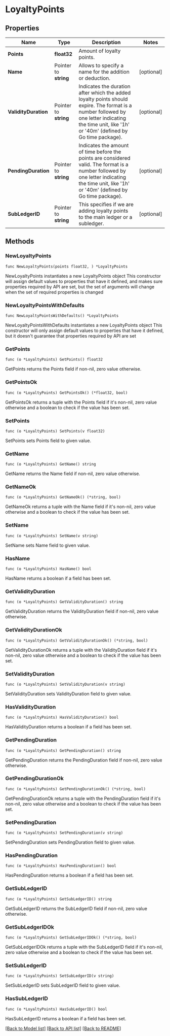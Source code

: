 # LoyaltyPoints

## Properties

Name | Type | Description | Notes
------------ | ------------- | ------------- | -------------
**Points** | **float32** | Amount of loyalty points. | 
**Name** | Pointer to **string** | Allows to specify a name for the addition or deduction. | [optional] 
**ValidityDuration** | Pointer to **string** | Indicates the duration after which the added loyalty points should expire. The format is a number followed by one letter indicating the time unit, like &#39;1h&#39; or &#39;40m&#39; (defined by Go time package). | [optional] 
**PendingDuration** | Pointer to **string** | Indicates the amount of time before the points are considered valid. The format is a number followed by one letter indicating the time unit, like &#39;1h&#39; or &#39;40m&#39; (defined by Go time package). | [optional] 
**SubLedgerID** | Pointer to **string** | This specifies if we are adding loyalty points to the main ledger or a subledger. | [optional] 

## Methods

### NewLoyaltyPoints

`func NewLoyaltyPoints(points float32, ) *LoyaltyPoints`

NewLoyaltyPoints instantiates a new LoyaltyPoints object
This constructor will assign default values to properties that have it defined,
and makes sure properties required by API are set, but the set of arguments
will change when the set of required properties is changed

### NewLoyaltyPointsWithDefaults

`func NewLoyaltyPointsWithDefaults() *LoyaltyPoints`

NewLoyaltyPointsWithDefaults instantiates a new LoyaltyPoints object
This constructor will only assign default values to properties that have it defined,
but it doesn't guarantee that properties required by API are set

### GetPoints

`func (o *LoyaltyPoints) GetPoints() float32`

GetPoints returns the Points field if non-nil, zero value otherwise.

### GetPointsOk

`func (o *LoyaltyPoints) GetPointsOk() (*float32, bool)`

GetPointsOk returns a tuple with the Points field if it's non-nil, zero value otherwise
and a boolean to check if the value has been set.

### SetPoints

`func (o *LoyaltyPoints) SetPoints(v float32)`

SetPoints sets Points field to given value.


### GetName

`func (o *LoyaltyPoints) GetName() string`

GetName returns the Name field if non-nil, zero value otherwise.

### GetNameOk

`func (o *LoyaltyPoints) GetNameOk() (*string, bool)`

GetNameOk returns a tuple with the Name field if it's non-nil, zero value otherwise
and a boolean to check if the value has been set.

### SetName

`func (o *LoyaltyPoints) SetName(v string)`

SetName sets Name field to given value.

### HasName

`func (o *LoyaltyPoints) HasName() bool`

HasName returns a boolean if a field has been set.

### GetValidityDuration

`func (o *LoyaltyPoints) GetValidityDuration() string`

GetValidityDuration returns the ValidityDuration field if non-nil, zero value otherwise.

### GetValidityDurationOk

`func (o *LoyaltyPoints) GetValidityDurationOk() (*string, bool)`

GetValidityDurationOk returns a tuple with the ValidityDuration field if it's non-nil, zero value otherwise
and a boolean to check if the value has been set.

### SetValidityDuration

`func (o *LoyaltyPoints) SetValidityDuration(v string)`

SetValidityDuration sets ValidityDuration field to given value.

### HasValidityDuration

`func (o *LoyaltyPoints) HasValidityDuration() bool`

HasValidityDuration returns a boolean if a field has been set.

### GetPendingDuration

`func (o *LoyaltyPoints) GetPendingDuration() string`

GetPendingDuration returns the PendingDuration field if non-nil, zero value otherwise.

### GetPendingDurationOk

`func (o *LoyaltyPoints) GetPendingDurationOk() (*string, bool)`

GetPendingDurationOk returns a tuple with the PendingDuration field if it's non-nil, zero value otherwise
and a boolean to check if the value has been set.

### SetPendingDuration

`func (o *LoyaltyPoints) SetPendingDuration(v string)`

SetPendingDuration sets PendingDuration field to given value.

### HasPendingDuration

`func (o *LoyaltyPoints) HasPendingDuration() bool`

HasPendingDuration returns a boolean if a field has been set.

### GetSubLedgerID

`func (o *LoyaltyPoints) GetSubLedgerID() string`

GetSubLedgerID returns the SubLedgerID field if non-nil, zero value otherwise.

### GetSubLedgerIDOk

`func (o *LoyaltyPoints) GetSubLedgerIDOk() (*string, bool)`

GetSubLedgerIDOk returns a tuple with the SubLedgerID field if it's non-nil, zero value otherwise
and a boolean to check if the value has been set.

### SetSubLedgerID

`func (o *LoyaltyPoints) SetSubLedgerID(v string)`

SetSubLedgerID sets SubLedgerID field to given value.

### HasSubLedgerID

`func (o *LoyaltyPoints) HasSubLedgerID() bool`

HasSubLedgerID returns a boolean if a field has been set.


[[Back to Model list]](../README.md#documentation-for-models) [[Back to API list]](../README.md#documentation-for-api-endpoints) [[Back to README]](../README.md)


